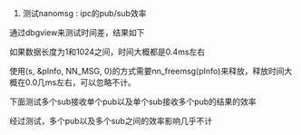 1. 测试nanomsg : ipc的pub/sub效率

通过dbgview来测试时间差，结果如下

如果数据长度为1和1024之间，时间大概都是0.4ms左右

使用(s, &pInfo, NN_MSG, 0)的方式需要nn_freemsg(pInfo)来释放，释放时间大概在0.0几ms左右，可以忽略不计。

下面测试多个sub接收单个pub以及单个sub接收多个pub的结果的效率

经过测试，多个pub以及多个sub之间的效率影响几乎不计

